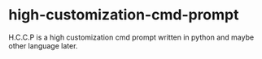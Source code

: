 # high-customization-cmd-prompt
H.C.C.P is a high customization cmd prompt written in python and maybe other language later.
